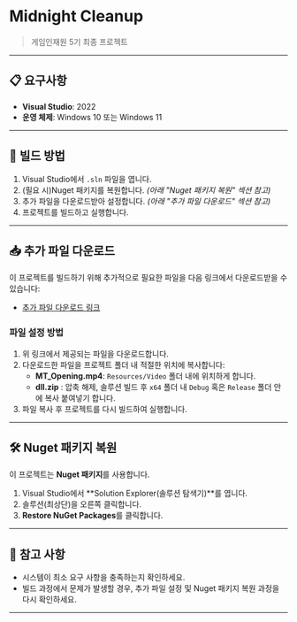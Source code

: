 # Midnight Cleanup

> 게임인재원 5기 최종 프로젝트

---

## 📋 요구사항

- **Visual Studio**: 2022
- **운영 체제**: Windows 10 또는 Windows 11

---

## 🔨 빌드 방법

1. Visual Studio에서 `.sln` 파일을 엽니다.
2. (필요 시)Nuget 패키지를 복원합니다. *(아래 "Nuget 패키지 복원" 섹션 참고)*
3. 추가 파일을 다운로드받아 설정합니다. *(아래 "추가 파일 다운로드" 섹션 참고)*
4. 프로젝트를 빌드하고 실행합니다.

---

## 📥 추가 파일 다운로드

이 프로젝트를 빌드하기 위해 추가적으로 필요한 파일을 다음 링크에서 다운로드받을 수 있습니다:

- [추가 파일 다운로드 링크](https://1drv.ms/f/s!AoSz5579eQ6GhymDO5ysipqE9MSd?e=Yc31Me)

### 파일 설정 방법
1. 위 링크에서 제공되는 파일을 다운로드합니다.
2. 다운로드한 파일을 프로젝트 폴더 내 적절한 위치에 복사합니다:
   - **MT_Opening.mp4**: `Resources/Video` 폴더 내에 위치하게 합니다.
   - **dll.zip** : 압축 해제, 솔루션 빌드 후 `x64` 폴더 내 `Debug` 혹은 `Release` 폴더 안에 복사 붙여넣기 합니다.
3. 파일 복사 후 프로젝트를 다시 빌드하여 실행합니다.

---

## 🛠️ Nuget 패키지 복원

이 프로젝트는 **Nuget 패키지**를 사용합니다.

1. Visual Studio에서 **Solution Explorer(솔루션 탐색기)**를 엽니다.
2. 솔루션(최상단)을 오른쪽 클릭합니다.
3. **Restore NuGet Packages**를 클릭합니다.

---

## 📝 참고 사항

- 시스템이 최소 요구 사항을 충족하는지 확인하세요.
- 빌드 과정에서 문제가 발생할 경우, 추가 파일 설정 및 Nuget 패키지 복원 과정을 다시 확인하세요.

---

